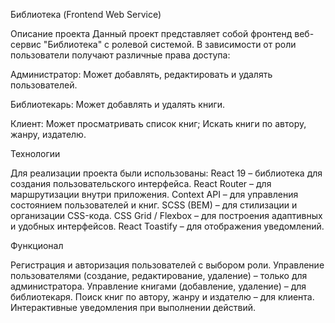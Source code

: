 Библиотека (Frontend Web Service)

Описание проекта
Данный проект представляет собой фронтенд веб-сервис "Библиотека" с ролевой системой. В зависимости от роли пользователи получают различные права доступа:

Администратор:
Может добавлять, редактировать и удалять пользователей.

Библиотекарь:
Может добавлять и удалять книги.

Клиент:
Может просматривать список книг;
Искать книги по автору, жанру, издателю.

Технологии

Для реализации проекта были использованы:
React 19 – библиотека для создания пользовательского интерфейса.
React Router – для маршрутизации внутри приложения.
Context API – для управления состоянием пользователей и книг.
SCSS (BEM) – для стилизации и организации CSS-кода.
CSS Grid / Flexbox – для построения адаптивных и удобных интерфейсов.
React Toastify – для отображения уведомлений.

Функционал

Регистрация и авторизация пользователей с выбором роли.
Управление пользователями (создание, редактирование, удаление) – только для администратора.
Управление книгами (добавление, удаление) – для библиотекаря.
Поиск книг по автору, жанру и издателю – для клиента.
Интерактивные уведомления при выполнении действий.
